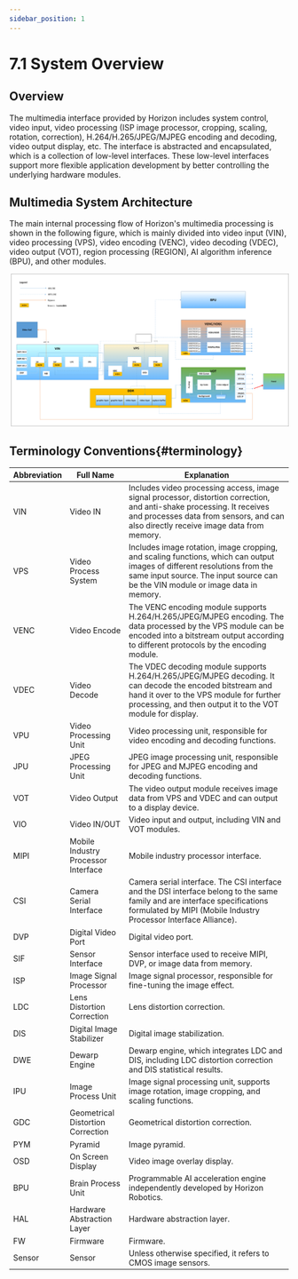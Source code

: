```yaml
---
sidebar_position: 1
---
```

# 7.1 System Overview

## Overview

The multimedia interface provided by Horizon includes system control, video input, video processing (ISP image processor, cropping, scaling, rotation, correction), H.264/H.265/JPEG/MJPEG encoding and decoding, video output display, etc. The interface is abstracted and encapsulated, which is a collection of low-level interfaces. These low-level interfaces support more flexible application development by better controlling the underlying hardware modules.

## Multimedia System Architecture

The main internal processing flow of Horizon's multimedia processing is shown in the following figure, which is mainly divided into video input (VIN), video processing (VPS), video encoding (VENC), video decoding (VDEC), video output (VOT), region processing (REGION), AI algorithm inference (BPU), and other modules.

![X3-ss_mm_system_topology](./image/overview/X3-ss_mm_system_topology-16485465559782.png)

## Terminology Conventions{#terminology}

| Abbreviation | Full Name                           | Explanation                                                  |
| ------------ | ----------------------------------- | ------------------------------------------------------------ |
| VIN          | Video IN                            | Includes video processing access, image signal processor, distortion correction, and anti-shake processing. It receives and processes data from sensors, and can also directly receive image data from memory. |
| VPS          | Video Process System                | Includes image rotation, image cropping, and scaling functions, which can output images of different resolutions from the same input source. The input source can be the VIN module or image data in memory. |
| VENC         | Video Encode                        | The VENC encoding module supports H.264/H.265/JPEG/MJPEG encoding. The data processed by the VPS module can be encoded into a bitstream output according to different protocols by the encoding module. |
| VDEC         | Video Decode                        | The VDEC decoding module supports H.264/H.265/JPEG/MJPEG decoding. It can decode the encoded bitstream and hand it over to the VPS module for further processing, and then output it to the VOT module for display. |
| VPU          | Video Processing Unit               | Video processing unit, responsible for video encoding and decoding functions. |
| JPU          | JPEG Processing Unit                | JPEG image processing unit, responsible for JPEG and MJPEG encoding and decoding functions. |
| VOT          | Video Output                        | The video output module receives image data from VPS and VDEC and can output to a display device.  |
| VIO          | Video IN/OUT                        | Video input and output, including VIN and VOT modules.       |
| MIPI         | Mobile Industry Processor Interface | Mobile industry processor interface.                         |
| CSI          | Camera Serial Interface             | Camera serial interface. The CSI interface and the DSI interface belong to the same family and are interface specifications formulated by MIPI (Mobile Industry Processor Interface Alliance). |
| DVP          | Digital Video Port                  | Digital video port.                                          |
| SIF          | Sensor Interface                    | Sensor interface used to receive MIPI, DVP, or image data from memory. |
| ISP          | Image Signal Processor              | Image signal processor, responsible for fine-tuning the image effect. |
| LDC          | Lens Distortion Correction          | Lens distortion correction.                                  |
| DIS          | Digital Image Stabilizer            | Digital image stabilization.                                 |
| DWE          | Dewarp Engine                       | Dewarp engine, which integrates LDC and DIS, including LDC distortion correction and DIS statistical results. |
| IPU          | Image Process Unit                  | Image signal processing unit, supports image rotation, image cropping, and scaling functions. |
| GDC          | Geometrical Distortion Correction   | Geometrical distortion correction.                            |
| PYM          | Pyramid                             | Image pyramid.                                               |
| OSD          | On Screen Display                   | Video image overlay display.                                 |
| BPU          | Brain Process Unit                  | Programmable AI acceleration engine independently developed by Horizon Robotics. |
| HAL          | Hardware Abstraction Layer          | Hardware abstraction layer.                                  |
| FW           | Firmware                            | Firmware.                                                    |
| Sensor       | Sensor                              | Unless otherwise specified, it refers to CMOS image sensors.  |